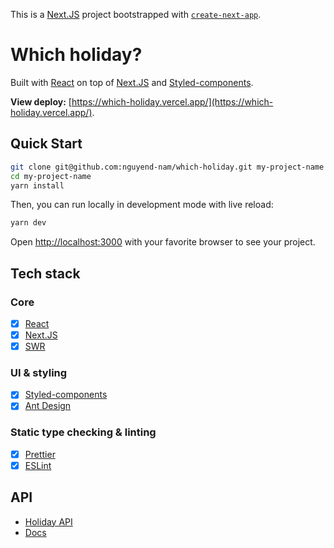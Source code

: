 This is a [Next.JS](https://nextjs.org/) project bootstrapped with [`create-next-app`](https://github.com/vercel/next.js/tree/canary/packages/create-next-app).

# Which holiday?

Built with [React](https://reactjs.org/) on top of [Next.JS](https://nextjs.org/) and [Styled-components](https://styled-components.com/).

**View deploy:** [https://which-holiday.vercel.app/](https://which-holiday.vercel.app/).

## Quick Start

```bash
git clone git@github.com:nguyend-nam/which-holiday.git my-project-name
cd my-project-name
yarn install
```

Then, you can run locally in development mode with live reload:

```bash
yarn dev
```

Open [http://localhost:3000](http://localhost:3000) with your favorite browser
to see your project.

## Tech stack

### Core

- [x] [React](https://reactjs.org/)
- [x] [Next.JS](https://nextjs.org/)
- [x] [SWR](https://swr.vercel.app/)

### UI & styling

- [x] [Styled-components](https://styled-components.com/)
- [x] [Ant Design](https://ant.design/)

### Static type checking & linting

- [x] [Prettier](https://prettier.io/)
- [x] [ESLint](http://eslint.org/)

## API

- [Holiday API](https://holidayapi.com/)
- [Docs](https://holidayapi.com/docs)
